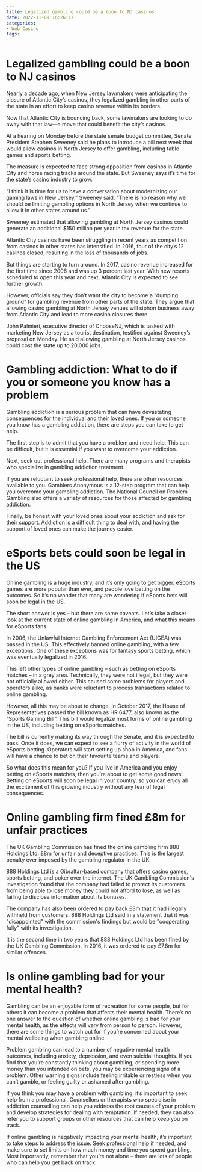 ```yaml
---
title: Legalized gambling could be a boon to NJ casinos
date: 2022-11-09 16:26:17
categories:
- Web Casino
tags:
---
```



#  Legalized gambling could be a boon to NJ casinos

Nearly a decade ago, when New Jersey lawmakers were anticipating the closure of Atlantic City’s casinos, they legalized gambling in other parts of the state in an effort to keep casino revenue within its borders.

Now that Atlantic City is bouncing back, some lawmakers are looking to do away with that law—a move that could benefit the city’s casinos.

At a hearing on Monday before the state senate budget committee, Senate President Stephen Sweeney said he plans to introduce a bill next week that would allow casinos in North Jersey to offer gambling, including table games and sports betting.

The measure is expected to face strong opposition from casinos in Atlantic City and horse racing tracks around the state. But Sweeney says it’s time for the state’s casino industry to grow.

“I think it is time for us to have a conversation about modernizing our gaming laws in New Jersey,” Sweeney said. “There is no reason why we should be limiting gambling options in North Jersey when we continue to allow it in other states around us.”

Sweeney estimated that allowing gambling at North Jersey casinos could generate an additional $150 million per year in tax revenue for the state.

Atlantic City casinos have been struggling in recent years as competition from casinos in other states has intensified. In 2016, four of the city’s 12 casinos closed, resulting in the loss of thousands of jobs.

But things are starting to turn around. In 2017, casino revenue increased for the first time since 2006 and was up 3 percent last year. With new resorts scheduled to open this year and next, Atlantic City is expected to see further growth.

However, officials say they don’t want the city to become a “dumping ground” for gambling revenue from other parts of the state. They argue that allowing casino gambling at North Jersey venues will siphon business away from Atlantic City and lead to more casino closures there.

John Palmieri, executive director of ChooseNJ, which is tasked with marketing New Jersey as a tourist destination, testified against Sweeney’s proposal on Monday. He said allowing gambling at North Jersey casinos could cost the state up to 20,000 jobs.

#  Gambling addiction: What to do if you or someone you know has a problem

Gambling addiction is a serious problem that can have devastating consequences for the individual and their loved ones. If you or someone you know has a gambling addiction, there are steps you can take to get help.

The first step is to admit that you have a problem and need help. This can be difficult, but it is essential if you want to overcome your addiction.

Next, seek out professional help. There are many programs and therapists who specialize in gambling addiction treatment.

If you are reluctant to seek professional help, there are other resources available to you. Gamblers Anonymous is a 12-step program that can help you overcome your gambling addiction. The National Council on Problem Gambling also offers a variety of resources for those affected by gambling addiction.

Finally, be honest with your loved ones about your addiction and ask for their support. Addiction is a difficult thing to deal with, and having the support of loved ones can make the journey easier.

#  eSports bets could soon be legal in the US

Online gambling is a huge industry, and it’s only going to get bigger. eSports games are more popular than ever, and people love betting on the outcomes. So it’s no wonder that many are wondering if eSports bets will soon be legal in the US.

The short answer is yes – but there are some caveats. Let’s take a closer look at the current state of online gambling in America, and what this means for eSports fans.

In 2006, the Unlawful Internet Gambling Enforcement Act (UIGEA) was passed in the US. This effectively banned online gambling, with a few exceptions. One of these exceptions was for fantasy sports betting, which was eventually legalized in 2016.

This left other types of online gambling – such as betting on eSports matches – in a grey area. Technically, they were not illegal, but they were not officially allowed either. This caused some problems for players and operators alike, as banks were reluctant to process transactions related to online gambling.

However, all this may be about to change. In October 2017, the House of Representatives passed the bill known as HR 6477, also known as the “Sports Gaming Bill”. This bill would legalize most forms of online gambling in the US, including betting on eSports matches.

The bill is currently making its way through the Senate, and it is expected to pass. Once it does, we can expect to see a flurry of activity in the world of eSports betting. Operators will start setting up shop in America, and fans will have a chance to bet on their favourite teams and players.

So what does this mean for you? If you live in America and you enjoy betting on eSports matches, then you’re about to get some good news! Betting on eSports will soon be legal in your country, so you can enjoy all the excitement of this growing industry without any fear of legal consequences.

#  Online gambling firm fined £8m for unfair practices

The UK Gambling Commission has fined the online gambling firm 888 Holdings Ltd. £8m for unfair and deceptive practices. This is the largest penalty ever imposed by the gambling regulator in the UK.

888 Holdings Ltd is a Gibraltar-based company that offers casino games, sports betting, and poker over the internet. The UK Gambling Commission's investigation found that the company had failed to protect its customers from being able to lose money they could not afford to lose, as well as failing to disclose information about its bonuses.

The company has also been ordered to pay back £3m that it had illegally withheld from customers. 888 Holdings Ltd said in a statement that it was "disappointed" with the commission's findings but would be "cooperating fully" with its investigation.

It is the second time in two years that 888 Holdings Ltd has been fined by the UK Gambling Commission. In 2016, it was ordered to pay £7.8m for similar offences.

#  Is online gambling bad for your mental health?

Gambling can be an enjoyable form of recreation for some people, but for others it can become a problem that affects their mental health. There’s no one answer to the question of whether online gambling is bad for your mental health, as the effects will vary from person to person. However, there are some things to watch out for if you’re concerned about your mental wellbeing when gambling online.

Problem gambling can lead to a number of negative mental health outcomes, including anxiety, depression, and even suicidal thoughts. If you find that you’re constantly thinking about gambling, or spending more money than you intended on bets, you may be experiencing signs of a problem. Other warning signs include feeling irritable or restless when you can’t gamble, or feeling guilty or ashamed after gambling.

If you think you may have a problem with gambling, it’s important to seek help from a professional. Counsellors or therapists who specialise in addiction counselling can help you address the root causes of your problem and develop strategies for dealing with temptation. If needed, they can also refer you to support groups or other resources that can help keep you on track.

If online gambling is negatively impacting your mental health, it’s important to take steps to address the issue. Seek professional help if needed, and make sure to set limits on how much money and time you spend gambling. Most importantly, remember that you’re not alone – there are lots of people who can help you get back on track.